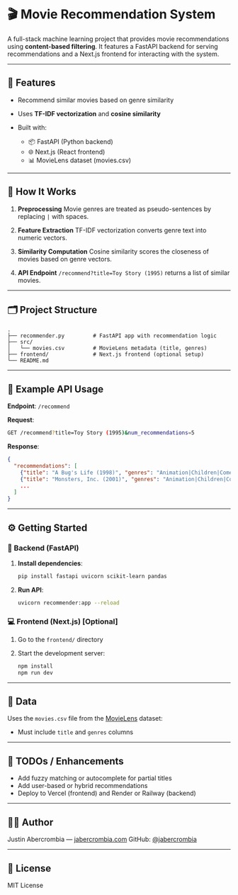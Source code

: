 # 🎬 Movie Recommendation System

A full-stack machine learning project that provides movie recommendations using **content-based filtering**. It features a FastAPI backend for serving recommendations and a Next.js frontend for interacting with the system.

---

## 🚀 Features

* Recommend similar movies based on genre similarity
* Uses **TF-IDF vectorization** and **cosine similarity**
* Built with:

  * 📦 FastAPI (Python backend)
  * 🌐 Next.js (React frontend)
  * 📊 MovieLens dataset (movies.csv)

---

## 🧠 How It Works

1. **Preprocessing**
   Movie genres are treated as pseudo-sentences by replacing `|` with spaces.

2. **Feature Extraction**
   TF-IDF vectorization converts genre text into numeric vectors.

3. **Similarity Computation**
   Cosine similarity scores the closeness of movies based on genre vectors.

4. **API Endpoint**
   `/recommend?title=Toy Story (1995)` returns a list of similar movies.

---

## 🗂️ Project Structure

```
.
├── recommender.py         # FastAPI app with recommendation logic
├── src/
│   └── movies.csv         # MovieLens metadata (title, genres)
├── frontend/              # Next.js frontend (optional setup)
└── README.md
```

---

## 🧪 Example API Usage

**Endpoint**: `/recommend`

**Request**:

```bash
GET /recommend?title=Toy Story (1995)&num_recommendations=5
```

**Response**:

```json
{
  "recommendations": [
    {"title": "A Bug's Life (1998)", "genres": "Animation|Children|Comedy"},
    {"title": "Monsters, Inc. (2001)", "genres": "Animation|Children|Comedy"},
    ...
  ]
}
```

---

## ⚙️ Getting Started

### 🔧 Backend (FastAPI)

1. **Install dependencies**:

   ```bash
   pip install fastapi uvicorn scikit-learn pandas
   ```

2. **Run API**:

   ```bash
   uvicorn recommender:app --reload
   ```

### 💻 Frontend (Next.js) \[Optional]

1. Go to the `frontend/` directory
2. Start the development server:

   ```bash
   npm install
   npm run dev
   ```

---

## 📁 Data

Uses the `movies.csv` file from the [MovieLens](https://grouplens.org/datasets/movielens/) dataset:

* Must include `title` and `genres` columns

---

## 📌 TODOs / Enhancements

* Add fuzzy matching or autocomplete for partial titles
* Add user-based or hybrid recommendations
* Deploy to Vercel (frontend) and Render or Railway (backend)

---

## 🧑‍💻 Author

Justin Abercrombia — [jabercrombia.com](https://jabercrombia.com)
GitHub: [@jabercrombia](https://github.com/jabercrombia)

---

## 📄 License

MIT License
